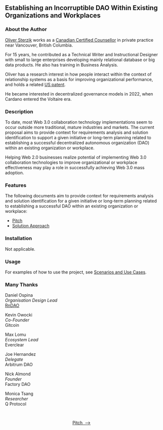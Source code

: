 ## Establishing an Incorruptible DAO Within Existing Organizations and Workplaces<a name="introduction"></a>

### About the Author

[Oliver Sterzik](https://www.linkedin.com/in/oliversterzik/) works as a [Canadian Certified Counsellor](https://www.ccpa-accp.ca/) in private practice near Vancouver, British Columbia.

For 15 years, he contributed as a Technical Writer and Instructional Designer with small to large enterprises developing mainly relational database or big data products. He also has training in Business Analysis.

Oliver has a research interest in how people interact within the context of relationship systems as a basis for improving organizational performance, and holds a related [US patent](https://patents.google.com/patent/US11423362B2).

He became interested in decentralized governance models in 2022, when Cardano entered the Voltaire era.

### Description

To date, most Web 3.0 collaboration technology implementations seem to occur outside more traditional, mature industries and markets. The current proposal aims to provide context for requirements analysis and solution identification to support a given initiative or long-term planning related to establishing a successful decentralized autonomous organization (DAO) within an existing organization or workplace.

Helping Web 2.0 businesses realize potential of implementing Web 3.0 collaboration technologies to improve organizational or workplace effectiveness may play a role in successfully achieving Web 3.0 mass adoption.

<!-- ANOTHER IDEA: Collaboration technology for children or education would seem to be another good idea in general. -->

### Features

The following documents aim to provide context for requirements analysis and solution identification for a given initiative or long-term planning related to establishing a successful DAO within an existing organization or workplace:

- [Pitch](./docs/Pitch.md)
- [Solution Approach](./docs/SolutionApproach.md)

### Installation

Not applicable.

### Usage

For examples of how to use the project, see [Scenarios and Use Cases](./docs/UseCases.md).

### Many Thanks<a name="thanks"></a>

Daniel Ospina  
*Organisation Design Lead*  
[RnDAO](https://www.rndao.io/)

Kevin Owocki  
*Co-Founder*  
Gitcoin

Max Lomu  
*Ecosystem Lead*  
Everclear

Joe Hernandez  
*Delegate*  
Arbitrum DAO

Nick Almond  
*Founder*  
Factory DAO
<!-- Nick invited me to chat further about the idea via direct messages. His Telegram contact is @DrNickA https://t.me/factdao He said, "Be persistent. My Telegram is a nightmare." -->

Monica Tsang  
*Researcher*  
Q Protocol
<!-- Monica invited sending her the proposal to connect further with experts in the field. Her contact e-mail is monica.tsang@uwaterloo.ca -->

<!-- **Kevin Owocki, Founder, Gitcoin | 1-on-1 session -->
<!-- **Nick Almond, Founder, Factory DAO | implementation -->
<!-- **Andrea Gallagher, Research Lead, RnDAO | methodologies -->
<!-- **Jordan Imran, Senior Smart Contract Engineer, Aragon | technology stack -->
<!-- **Joe Hernandez, Head of Decentralization, Thrive Protocol | product placement, marketing -->
<!-- **Gema Diaz, Human Resources Consultant | DAO scope -->
<!-- Dennison Bertram, Founder, Tally | implementation -->
<!-- Golden Lady, Lawyer | Hackathon participant -->
<!-- Earth2Travis, Founder, Yeeter | funding -->
<!-- Ana Maria Y. | funding -->

<br />
<p align="center"><a href="./docs/Pitch.md">Pitch&nbsp;&nbsp;—></a></p>
